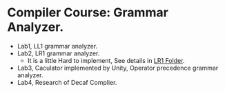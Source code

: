 # Compiler Course: Grammar Analyzer.
- Lab1, LL1 grammar analyzer.
- Lab2, LR1 grammar analyzer.
  - It is a little Hard to implement, See details in [LR1 Folder](https://github.com/czHappy/CompilerLabs/tree/main/Lab2-LR1).
- Lab3, Caculator implemented by Unity, Operator precedence grammar analyzer.
- Lab4, Research of Decaf Complier.
